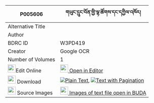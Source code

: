 |P005606|གཡུང་དྲུང་བོན་གྱི་ལྷ་ཚོགས་དང་དཀྱིལ་འཁོར། 
| --- | --- 
|Alternative Title |
|Author | 
|BDRC ID | W3PD419
|Creator | Google OCR
|Number of Volumes| 1
|<img width="25" src="https://img.icons8.com/color/25/000000/edit-property.png">Edit Online| [<img width="25" src="https://avatars.githubusercontent.com/u/45091458?s=200&v=4"> Open in Editor](http://editor.openpecha.org/P005606)
|<img width="25" src="https://img.icons8.com/fluent/48/000000/download-2.png"/>  Download | [![](https://img.icons8.com/color/20/000000/txt.png)Plain Text](https://github.com/Openpecha/P005606/releases/download/v2/yungdrung_bon_gyi_lhatsok_dang_plain_P005606.zip), [![](https://img.icons8.com/color/20/000000/txt.png)Text with Pagination](https://github.com/Openpecha/P005606/releases/download/v2/yungdrung_bon_gyi_lhatsok_dang_pages_P005606.zip)
|<img width="25" src="https://img.icons8.com/plasticine/100/000000/pictures-folder.png"/>  Source Images | [<img width="25" src="https://library.bdrc.io/icons/BUDA-small.svg"> Images of text file open in BUDA](https://library.bdrc.io/show/bdr:W3PD419)